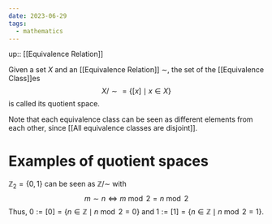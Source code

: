 ```yaml
---
date: 2023-06-29
tags:
  - mathematics
---
```

up:: [[Equivalence Relation]]

Given a set $X$ and an [[Equivalence Relation]] $\sim$, the set of the [[Equivalence Class]]es 
$$
X/\sim = \{[x] \mid x \in X\}
$$
is called its quotient space.

Note that each equivalence class can be seen as different elements from each other, since [[All equivalence classes are disjoint]].

# Examples of quotient spaces
$\mathbb{Z}_2 = \{0, 1\}$ can be seen as $\mathbb{Z} / \sim$ with 
$$
m \sim n \iff m \bmod 2 = n\bmod2
$$
Thus, $0 := [0] = \{n \in \mathbb{Z} \mid n \bmod 2 = 0\}$ and $1 := [1] = \{n \in \mathbb{Z} \mid n \bmod 2 = 1\}$.
